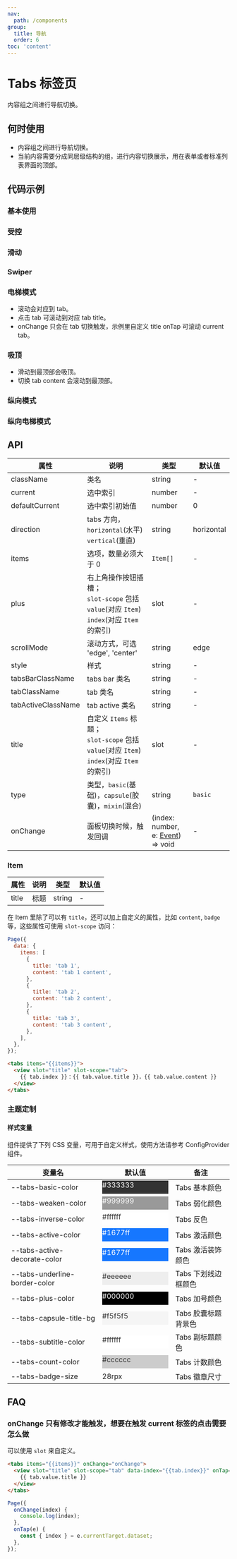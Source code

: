 ```yaml
---
nav:
  path: /components
group:
  title: 导航
  order: 6
toc: 'content'
---
```


# Tabs 标签页

<!-- <code src="../../docs/components/compatibility.tsx" inline="true"></code> -->

内容组之间进行导航切换。

## 何时使用

- 内容组之间进行导航切换。
- 当前内容需要分成同层级结构的组，进行内容切换展示，用在表单或者标准列表界面的顶部。

## 代码示例

### 基本使用

<code src='../../demo/pages/Tabs/index'></code>

### 受控

<!-- <code src='pages/TabsControl/index'></code> -->

### 滑动

<!-- <code src='pages/TabsScroll/index'></code> -->

### Swiper

<!-- <code src='pages/TabsSwiper/index'></code> -->

### 电梯模式

- 滚动会对应到 tab。
- 点击 tab 可滚动到对应 tab title。
- onChange 只会在 tab 切换触发，示例里自定义 title onTap 可滚动 current tab。

<!-- <code src='pages/TabsElevator/index'></code> -->

### 吸顶

- 滑动到最顶部会吸顶。
- 切换 tab content 会滚动到最顶部。

<!-- <code src='pages/TabsSticky/index'></code> -->

### 纵向模式

<!-- <code src='pages/TabsVertical/index'></code> -->

### 纵向电梯模式

<!-- <code src='pages/TabsVerticalElevator/index'></code> -->

## API

| 属性               | 说明                                                                                           | 类型                                                                                         | 默认值     |
| ------------------ | ---------------------------------------------------------------------------------------------- | -------------------------------------------------------------------------------------------- | ---------- |
| className          | 类名                                                                                           | string                                                                                       | -          |
| current            | 选中索引                                                                                       | number                                                                                       | -          |
| defaultCurrent     | 选中索引初始值                                                                                 | number                                                                                       | 0          |
| direction          | tabs 方向，`horizontal`(水平) `vertical`(垂直)                                                 | string                                                                                       | horizontal |
| items              | 选项，数量必须大于 0                                                                           | `Item[]`                                                                                     | -          |
| plus               | 右上角操作按钮插槽；<br /> `slot-scope` 包括 `value`(对应 `Item`) `index`(对应 `Item` 的索引)  | slot                                                                                         | -          |
| scrollMode         | 滚动方式，可选 'edge', 'center'                                                                | string                                                                                       | edge       |
| style              | 样式                                                                                           | string                                                                                       | -          |
| tabsBarClassName   | tabs bar 类名                                                                                  | string                                                                                       | -          |
| tabClassName       | tab 类名                                                                                       | string                                                                                       | -          |
| tabActiveClassName | tab active 类名                                                                                | string                                                                                       | -          |
| title              | 自定义 `Items` 标题；<br /> `slot-scope` 包括 `value`(对应 `Item`) `index`(对应 `Item` 的索引) | slot                                                                                         | -          |
| type               | 类型，`basic`(基础)，`capsule`(胶囊)，`mixin`(混合)                                            | string                                                                                       | `basic`    |
| onChange           | 面板切换时候，触发回调                                                                         | (index: number, e: [Event](https://opendocs.alipay.com/mini/framework/event-object)) => void | -          |

### Item

| 属性  | 说明 | 类型   | 默认值 |
| ----- | ---- | ------ | ------ |
| title | 标题 | string | -      |

在 Item 里除了可以有 `title`，还可以加上自定义的属性，比如 `content`, `badge` 等，这些属性可使用 `slot-scope` 访问：

```js
Page({
  data: {
    items: [
      {
        title: 'tab 1',
        content: 'tab 1 content',
      },
      {
        title: 'tab 2',
        content: 'tab 2 content',
      },
      {
        title: 'tab 3',
        content: 'tab 3 content',
      },
    ],
  },
});
```

```html
<tabs items="{{items}}">
  <view slot="title" slot-scope="tab">
    {{ tab.index }}：{{ tab.value.title }}，{{ tab.value.content }}
  </view>
</tabs>
```

### 主题定制

#### 样式变量

组件提供了下列 CSS 变量，可用于自定义样式，使用方法请参考 ConfigProvider 组件。

| 变量名                        | 默认值                                                                                            | 备注                |
| ----------------------------- | ------------------------------------------------------------------------------------------------- | ------------------- |
| --tabs-basic-color            | <div style="width: 150px; height: 30px; background-color: #333333; color: #FFFFFF;">#333333</div> | Tabs 基本颜色       |
| --tabs-weaken-color           | <div style="width: 150px; height: 30px; background-color: #999999; color: #FFFFFF;">#999999</div> | Tabs 弱化颜色       |
| --tabs-inverse-color          | <div style="width: 150px; height: 30px; background-color: #ffffff; color: #333333;">#ffffff</div> | Tabs 反色           |
| --tabs-active-color           | <div style="width: 150px; height: 30px; background-color: #1677ff; color: #FFFFFF;">#1677ff</div> | Tabs 激活颜色       |
| --tabs-active-decorate-color  | <div style="width: 150px; height: 30px; background-color: #1677ff; color: #FFFFFF;">#1677ff</div> | Tabs 激活装饰颜色   |
| --tabs-underline-border-color | <div style="width: 150px; height: 30px; background-color: #eeeeee; color: #333333;">#eeeeee</div> | Tabs 下划线边框颜色 |
| --tabs-plus-color             | <div style="width: 150px; height: 30px; background-color: #000000; color: #FFFFFF;">#000000</div> | Tabs 加号颜色       |
| --tabs-capsule-title-bg       | <div style="width: 150px; height: 30px; background-color: #f5f5f5; color: #333333;">#f5f5f5</div> | Tabs 胶囊标题背景色 |
| --tabs-subtitle-color         | <div style="width: 150px; height: 30px; background-color: #ffffff; color: #333333;">#ffffff</div> | Tabs 副标题颜色     |
| --tabs-count-color            | <div style="width: 150px; height: 30px; background-color: #cccccc; color: #333333;">#cccccc</div> | Tabs 计数颜色       |
| --tabs-badge-size             | 28rpx                                                                                             | Tabs 徽章尺寸       |

## FAQ

### onChange 只有修改才能触发，想要在触发 current 标签的点击需要怎么做

可以使用 `slot` 来自定义。

```html
<tabs items="{{items}}" onChange="onChange">
  <view slot="title" slot-scope="tab" data-index="{{tab.index}}" onTap="onTap">
    {{ tab.value.title }}
  </view>
</tabs>
```

```js
Page({
  onChange(index) {
    console.log(index);
  },
  onTap(e) {
    const { index } = e.currentTarget.dataset;
  },
});
```
